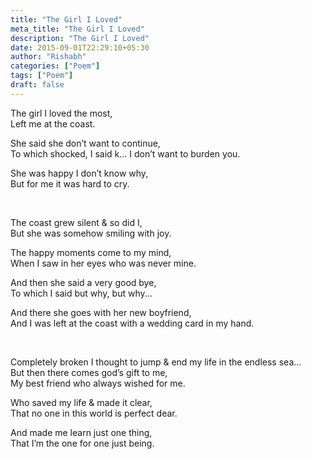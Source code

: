 ```yaml
---
title: "The Girl I Loved"
meta_title: "The Girl I Loved"
description: "The Girl I Loved"
date: 2015-09-01T22:29:10+05:30
author: "Rishabh"
categories: ["Poem"]
tags: ["Poem"]
draft: false
---
```



The girl I loved the most,<br>
Left me at the coast.

She said she don’t want to continue,<br>
To which shocked, I said k… I don’t want to burden you.

She was happy I don’t know why,<br>
But for me it was hard to cry.

<br>

The coast grew silent & so did I,<br>
But she was somehow smiling with joy.

The happy moments come to my mind,<br>
When I saw in her eyes who was never mine.

And then she said a very good bye,<br>
To which I said but why, but why...

And there she goes with her new boyfriend,<br>
And I was left at the coast with a wedding card in my hand.

<br>

Completely broken I thought to jump & end my life in the endless sea...<br>
But then there comes god’s gift to me,<br>
My best friend who always wished for me.

Who saved my life & made it clear,<br>
That no one in this world is perfect dear.

And made me learn just one thing,<br>
That I’m the one for one just being.
